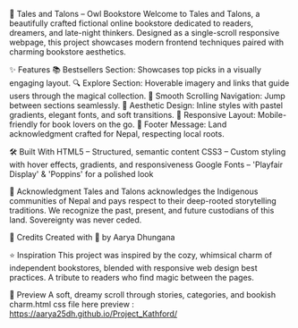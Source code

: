 🦉 Tales and Talons – Owl Bookstore
Welcome to Tales and Talons, a beautifully crafted fictional online bookstore dedicated to readers, dreamers, and late-night thinkers. Designed as a single-scroll responsive webpage, this project showcases modern frontend techniques paired with charming bookstore aesthetics.

✨ Features
📚 Bestsellers Section: Showcases top picks in a visually engaging layout.
🔍 Explore Section: Hoverable imagery and links that guide users through the magical collection.
🧭 Smooth Scrolling Navigation: Jump between sections seamlessly.
🎨 Aesthetic Design: Inline styles with pastel gradients, elegant fonts, and soft transitions.
🐾 Responsive Layout: Mobile-friendly for book lovers on the go.
🧾 Footer Message: Land acknowledgment crafted for Nepal, respecting local roots.

🛠️ Built With
HTML5 – Structured, semantic content
CSS3 – Custom styling with hover effects, gradients, and responsiveness
Google Fonts – 'Playfair Display' & 'Poppins' for a polished look

📜 Acknowledgment
Tales and Talons acknowledges the Indigenous communities of Nepal and pays respect to their deep-rooted storytelling traditions. We recognize the past, present, and future custodians of this land.
Sovereignty was never ceded.

🙌 Credits
Created with 💜 by Aarya Dhungana

⭐ Inspiration
This project was inspired by the cozy, whimsical charm of independent bookstores, blended with responsive web design best practices. A tribute to readers who find magic between the pages.

📸 Preview
A soft, dreamy scroll through stories, categories, and bookish charm.html css file here
preview : https://aarya25dh.github.io/Project_Kathford/
